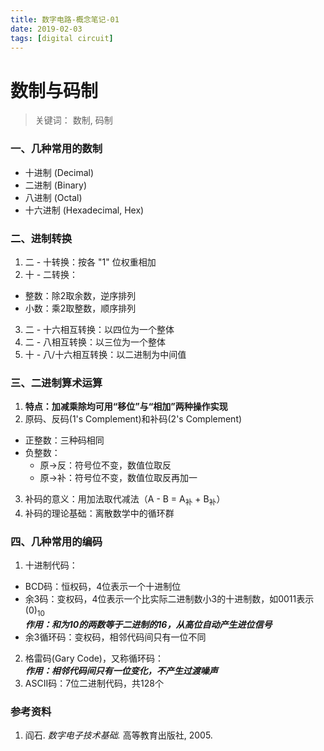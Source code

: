 ```yaml
---
title: 数字电路-概念笔记-01
date: 2019-02-03
tags: [digital circuit]
---
```

# 数制与码制
> 关键词：  数制, 码制  

### 一、几种常用的数制  
- 十进制 (Decimal)
- 二进制 (Binary)
- 八进制 (Octal)
- 十六进制 (Hexadecimal, Hex)
<!-- more -->

### 二、进制转换  
1. 二 - 十转换：按各 "1" 位权重相加
2. 十 - 二转换：  
  - 整数：除2取余数，逆序排列
  - 小数：乘2取整数，顺序排列
3. 二 - 十六相互转换：以四位为一个整体
4. 二 - 八相互转换：以三位为一个整体
5. 十 - 八/十六相互转换：以二进制为中间值  

### 三、二进制算术运算
1. **特点：加减乘除均可用“移位”与“相加”两种操作实现**
2. 原码、反码(1's Complement)和补码(2's Complement)  
  - 正整数：三种码相同
  - 负整数：  
    - 原→反：符号位不变，数值位取反
    - 原→补：符号位不变，数值位取反再加一
3. 补码的意义：用加法取代减法（A - B = A<sub>补</sub> + B<sub>补</sub>）
4. 补码的理论基础：离散数学中的循环群  

### 四、几种常用的编码
1. 十进制代码：
- BCD码：恒权码，4位表示一个十进制位
- 余3码：变权码，4位表示一个比实际二进制数小3的十进制数，如0011表示(0)<sub>10</sub>  
***作用：和为10的两数等于二进制的16，从高位自动产生进位信号***
- 余3循环码：变权码，相邻代码间只有一位不同
2. 格雷码(Gary Code)，又称循环码：  
***作用：相邻代码间只有一位变化，不产生过渡噪声***
3. ASCII码：7位二进制代码，共128个

### 参考资料
1. 阎石. *数字电子技术基础.* 高等教育出版社, 2005.






